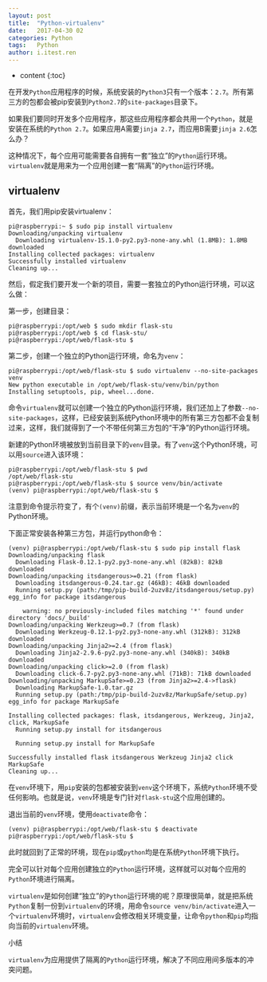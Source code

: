 ```yaml
---
layout: post
title:  "Python-virtualenv"
date:   2017-04-30 02
categories: Python
tags:   Python
author: i.itest.ren
---
```


* content
{:toc}


在开发`Python`应用程序的时候，系统安装的`Python3`只有一个版本：`2.7`。所有第三方的包都会被pip安装到`Python2.7`的`site-packages`目录下。

如果我们要同时开发多个应用程序，那这些应用程序都会共用一个`Python`，就是安装在系统的`Python 2.7`。如果应用A需要`jinja 2.7`，而应用B需要`jinja 2.6`怎么办？

这种情况下，每个应用可能需要各自拥有一套“独立”的`Python`运行环境。`virtualenv`就是用来为一个应用创建一套“隔离”的`Python`运行环境。







## virtualenv ##

首先，我们用pip安装virtualenv：

	pi@raspberrypi:~ $ sudo pip install virtualenv
	Downloading/unpacking virtualenv
	  Downloading virtualenv-15.1.0-py2.py3-none-any.whl (1.8MB): 1.8MB downloaded
	Installing collected packages: virtualenv
	Successfully installed virtualenv
	Cleaning up...


然后，假定我们要开发一个新的项目，需要一套独立的Python运行环境，可以这么做：

第一步，创建目录：

	pi@raspberrypi:/opt/web $ sudo mkdir flask-stu
	pi@raspberrypi:/opt/web $ cd flask-stu/
	pi@raspberrypi:/opt/web/flask-stu $ 

第二步，创建一个独立的Python运行环境，命名为`venv`：

	pi@raspberrypi:/opt/web/flask-stu $ sudo virtualenv --no-site-packages venv
	New python executable in /opt/web/flask-stu/venv/bin/python
	Installing setuptools, pip, wheel...done.

命令`virtualenv`就可以创建一个独立的Python运行环境，我们还加上了参数`--no-site-packages`，这样，已经安装到系统Python环境中的所有第三方包都不会复制过来，这样，我们就得到了一个不带任何第三方包的“干净”的Python运行环境。

新建的Python环境被放到当前目录下的`venv`目录。有了`venv`这个Python环境，可以用`source`进入该环境：

	pi@raspberrypi:/opt/web/flask-stu $ pwd
	/opt/web/flask-stu
	pi@raspberrypi:/opt/web/flask-stu $ source venv/bin/activate
	(venv) pi@raspberrypi:/opt/web/flask-stu $ 

注意到命令提示符变了，有个`(venv)`前缀，表示当前环境是一个名为`venv`的Python环境。

下面正常安装各种第三方包，并运行python命令：

	(venv) pi@raspberrypi:/opt/web/flask-stu $ sudo pip install flask
	Downloading/unpacking flask
	  Downloading Flask-0.12.1-py2.py3-none-any.whl (82kB): 82kB downloaded
	Downloading/unpacking itsdangerous>=0.21 (from flask)
	  Downloading itsdangerous-0.24.tar.gz (46kB): 46kB downloaded
	  Running setup.py (path:/tmp/pip-build-2uzv8z/itsdangerous/setup.py) egg_info for package itsdangerous
	    
	    warning: no previously-included files matching '*' found under directory 'docs/_build'
	Downloading/unpacking Werkzeug>=0.7 (from flask)
	  Downloading Werkzeug-0.12.1-py2.py3-none-any.whl (312kB): 312kB downloaded
	Downloading/unpacking Jinja2>=2.4 (from flask)
	  Downloading Jinja2-2.9.6-py2.py3-none-any.whl (340kB): 340kB downloaded
	Downloading/unpacking click>=2.0 (from flask)
	  Downloading click-6.7-py2.py3-none-any.whl (71kB): 71kB downloaded
	Downloading/unpacking MarkupSafe>=0.23 (from Jinja2>=2.4->flask)
	  Downloading MarkupSafe-1.0.tar.gz
	  Running setup.py (path:/tmp/pip-build-2uzv8z/MarkupSafe/setup.py) egg_info for package MarkupSafe
	    
	Installing collected packages: flask, itsdangerous, Werkzeug, Jinja2, click, MarkupSafe
	  Running setup.py install for itsdangerous
	
	  Running setup.py install for MarkupSafe
	
	Successfully installed flask itsdangerous Werkzeug Jinja2 click MarkupSafe
	Cleaning up...


在`venv`环境下，用`pip`安装的包都被安装到`venv`这个环境下，系统`Python`环境不受任何影响。也就是说，`venv`环境是专门针对`flask-stu`这个应用创建的。

退出当前的`venv`环境，使用`deactivate`命令：

	(venv) pi@raspberrypi:/opt/web/flask-stu $ deactivate
	pi@raspberrypi:/opt/web/flask-stu $ 


此时就回到了正常的环境，现在`pip`或`python`均是在系统`Python`环境下执行。

完全可以针对每个应用创建独立的`Python`运行环境，这样就可以对每个应用的`Python`环境进行隔离。

`virtualenv`是如何创建“独立”的`Python`运行环境的呢？原理很简单，就是把系统`Python`复制一份到`virtualenv`的环境，用命令`source venv/bin/activate`进入一个`virtualenv`环境时，`virtualenv`会修改相关环境变量，让命令`python`和`pip`均指向当前的`virtualenv`环境。

小结

`virtualenv`为应用提供了隔离的`Python`运行环境，解决了不同应用间多版本的冲突问题。